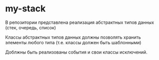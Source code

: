 # my-stack

В репозитории представлена реализация абстрактных типов данных (стек, очередь, список)

Классы абстрактных типов данных должны позволять хранить элементы любого типа (т.е. классы должен быть шаблонными)

Доблжны быть реализованы события и свои классы исключений.
